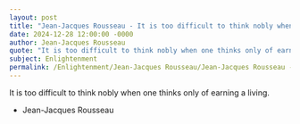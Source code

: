 ```yaml
---
layout: post
title: "Jean-Jacques Rousseau - It is too difficult to think nobly when"
date: 2024-12-28 12:00:00 -0000
author: Jean-Jacques Rousseau
quote: "It is too difficult to think nobly when one thinks only of earning a living."
subject: Enlightenment
permalink: /Enlightenment/Jean-Jacques Rousseau/Jean-Jacques Rousseau - It is too difficult to think nobly when
---
```


It is too difficult to think nobly when one thinks only of earning a living.

- Jean-Jacques Rousseau
